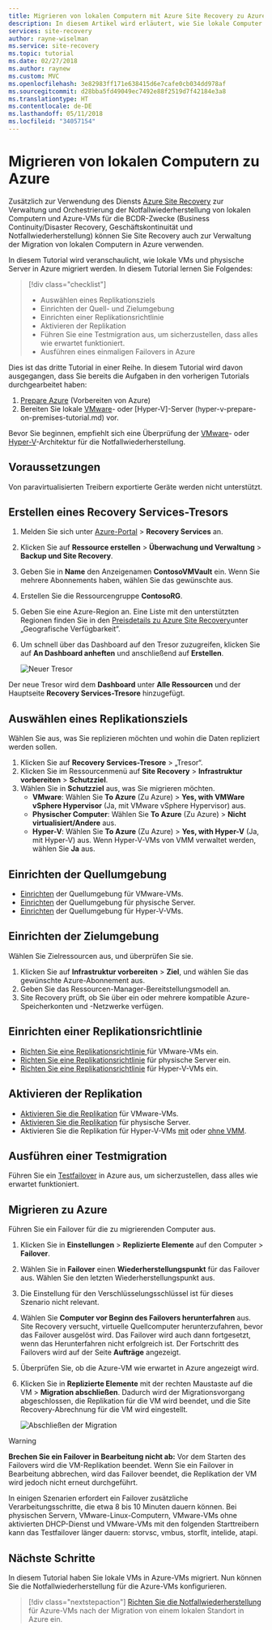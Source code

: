```yaml
---
title: Migrieren von lokalen Computern mit Azure Site Recovery zu Azure | Microsoft-Dokumentation
description: In diesem Artikel wird erläutert, wie Sie lokale Computer mithilfe von Azure Site Recovery zu Azure migrieren.
services: site-recovery
author: rayne-wiselman
ms.service: site-recovery
ms.topic: tutorial
ms.date: 02/27/2018
ms.author: raynew
ms.custom: MVC
ms.openlocfilehash: 3e82983ff171e638415d6e7cafe0cb034dd978af
ms.sourcegitcommit: d28bba5fd49049ec7492e88f2519d7f42184e3a8
ms.translationtype: HT
ms.contentlocale: de-DE
ms.lasthandoff: 05/11/2018
ms.locfileid: "34057154"
---
```

# <a name="migrate-on-premises-machines-to-azure"></a>Migrieren von lokalen Computern zu Azure

Zusätzlich zur Verwendung des Diensts [Azure Site Recovery](site-recovery-overview.md) zur Verwaltung und Orchestrierung der Notfallwiederherstellung von lokalen Computern und Azure-VMs für die BCDR-Zwecke (Business Continuity/Disaster Recovery, Geschäftskontinuität und Notfallwiederherstellung) können Sie Site Recovery auch zur Verwaltung der Migration von lokalen Computern in Azure verwenden.


In diesem Tutorial wird veranschaulicht, wie lokale VMs und physische Server in Azure migriert werden. In diesem Tutorial lernen Sie Folgendes:

> [!div class="checklist"]
> * Auswählen eines Replikationsziels
> * Einrichten der Quell- und Zielumgebung
> * Einrichten einer Replikationsrichtlinie
> * Aktivieren der Replikation
> * Führen Sie eine Testmigration aus, um sicherzustellen, dass alles wie erwartet funktioniert.
> * Ausführen eines einmaligen Failovers in Azure

Dies ist das dritte Tutorial in einer Reihe. In diesem Tutorial wird davon ausgegangen, dass Sie bereits die Aufgaben in den vorherigen Tutorials durchgearbeitet haben:

1. [Prepare Azure](tutorial-prepare-azure.md) (Vorbereiten von Azure)
2. Bereiten Sie lokale [VMware](vmware-azure-tutorial-prepare-on-premises.md)- oder [Hyper-V]-Server (hyper-v-prepare-on-premises-tutorial.md) vor.

Bevor Sie beginnen, empfiehlt sich eine Überprüfung der [VMware](vmware-azure-architecture.md)- oder [Hyper-V](hyper-v-azure-architecture.md)-Architektur für die Notfallwiederherstellung.


## <a name="prerequisites"></a>Voraussetzungen

Von paravirtualisierten Treibern exportierte Geräte werden nicht unterstützt.


## <a name="create-a-recovery-services-vault"></a>Erstellen eines Recovery Services-Tresors

1. Melden Sie sich unter [Azure-Portal](https://portal.azure.com) > **Recovery Services** an.
2. Klicken Sie auf **Ressource erstellen** > **Überwachung und Verwaltung** > **Backup und Site Recovery**.
3. Geben Sie in **Name** den Anzeigenamen **ContosoVMVault** ein. Wenn Sie mehrere Abonnements haben, wählen Sie das gewünschte aus.
4. Erstellen Sie die Ressourcengruppe **ContosoRG**.
5. Geben Sie eine Azure-Region an. Eine Liste mit den unterstützten Regionen finden Sie in den [Preisdetails zu Azure Site Recovery](https://azure.microsoft.com/pricing/details/site-recovery/)unter „Geografische Verfügbarkeit“.
6. Um schnell über das Dashboard auf den Tresor zuzugreifen, klicken Sie auf **An Dashboard anheften** und anschließend auf **Erstellen**.

   ![Neuer Tresor](./media/migrate-tutorial-on-premises-azure/onprem-to-azure-vault.png)

Der neue Tresor wird dem **Dashboard** unter **Alle Ressourcen** und der Hauptseite **Recovery Services-Tresore** hinzugefügt.



## <a name="select-a-replication-goal"></a>Auswählen eines Replikationsziels

Wählen Sie aus, was Sie replizieren möchten und wohin die Daten repliziert werden sollen.
1. Klicken Sie auf **Recovery Services-Tresore** > „Tresor“.
2. Klicken Sie im Ressourcenmenü auf **Site Recovery** > **Infrastruktur vorbereiten** > **Schutzziel**.
3. Wählen Sie in **Schutzziel** aus, was Sie migrieren möchten.
    - **VMware**: Wählen Sie **To Azure** (Zu Azure) > **Yes, with VMWare vSphere Hypervisor** (Ja, mit VMware vSphere Hypervisor) aus.
    - **Physischer Computer**: Wählen Sie **To Azure** (Zu Azure) > **Nicht virtualisiert/Andere** aus.
    - **Hyper-V**: Wählen Sie **To Azure** (Zu Azure) > **Yes, with Hyper-V** (Ja, mit Hyper-V) aus. Wenn Hyper-V-VMs von VMM verwaltet werden, wählen Sie **Ja** aus.


## <a name="set-up-the-source-environment"></a>Einrichten der Quellumgebung

- [Einrichten](vmware-azure-tutorial.md#set-up-the-source-environment) der Quellumgebung für VMware-VMs.
- [Einrichten](physical-azure-disaster-recovery.md#set-up-the-source-environment) der Quellumgebung für physische Server.
- [Einrichten](hyper-v-azure-tutorial.md#set-up-the-source-environment) der Quellumgebung für Hyper-V-VMs.

## <a name="set-up-the-target-environment"></a>Einrichten der Zielumgebung

Wählen Sie Zielressourcen aus, und überprüfen Sie sie.

1. Klicken Sie auf **Infrastruktur vorbereiten** > **Ziel**, und wählen Sie das gewünschte Azure-Abonnement aus.
2. Geben Sie das Ressourcen-Manager-Bereitstellungsmodell an.
3. Site Recovery prüft, ob Sie über ein oder mehrere kompatible Azure-Speicherkonten und -Netzwerke verfügen.

## <a name="set-up-a-replication-policy"></a>Einrichten einer Replikationsrichtlinie

- [Richten Sie eine Replikationsrichtlinie ](vmware-azure-tutorial.md#create-a-replication-policy) für VMware-VMs ein.
- [Richten Sie eine Replikationsrichtlinie](physical-azure-disaster-recovery.md#create-a-replication-policy) für physische Server ein.
- [Richten Sie eine Replikationsrichtlinie](hyper-v-azure-tutorial.md#set-up-a-replication-policy) für Hyper-V-VMs ein.


## <a name="enable-replication"></a>Aktivieren der Replikation

- [Aktivieren Sie die Replikation](vmware-azure-tutorial.md#enable-replication) für VMware-VMs.
- [Aktivieren Sie die Replikation](physical-azure-disaster-recovery.md#enable-replication) für physische Server.
- Aktivieren Sie die Replikation für Hyper-V-VMs [mit](hyper-v-vmm-azure-tutorial.md#enable-replication) oder [ohne VMM](hyper-v-azure-tutorial.md#enable-replication).


## <a name="run-a-test-migration"></a>Ausführen einer Testmigration

Führen Sie ein [Testfailover](tutorial-dr-drill-azure.md) in Azure aus, um sicherzustellen, dass alles wie erwartet funktioniert.


## <a name="migrate-to-azure"></a>Migrieren zu Azure

Führen Sie ein Failover für die zu migrierenden Computer aus.

1. Klicken Sie in **Einstellungen** > **Replizierte Elemente** auf den Computer > **Failover**.
2. Wählen Sie in **Failover** einen **Wiederherstellungspunkt** für das Failover aus. Wählen Sie den letzten Wiederherstellungspunkt aus.
3. Die Einstellung für den Verschlüsselungsschlüssel ist für dieses Szenario nicht relevant.
4. Wählen Sie **Computer vor Beginn des Failovers herunterfahren** aus. Site Recovery versucht, virtuelle Quellcomputer herunterzufahren, bevor das Failover ausgelöst wird. Das Failover wird auch dann fortgesetzt, wenn das Herunterfahren nicht erfolgreich ist. Der Fortschritt des Failovers wird auf der Seite **Aufträge** angezeigt.
5. Überprüfen Sie, ob die Azure-VM wie erwartet in Azure angezeigt wird.
6. Klicken Sie in **Replizierte Elemente** mit der rechten Maustaste auf die VM > **Migration abschließen**. Dadurch wird der Migrationsvorgang abgeschlossen, die Replikation für die VM wird beendet, und die Site Recovery-Abrechnung für die VM wird eingestellt.

    ![Abschließen der Migration](./media/migrate-tutorial-on-premises-azure/complete-migration.png)


> [!WARNING]
> **Brechen Sie ein Failover in Bearbeitung nicht ab:** Vor dem Starten des Failovers wird die VM-Replikation beendet. Wenn Sie ein Failover in Bearbeitung abbrechen, wird das Failover beendet, die Replikation der VM wird jedoch nicht erneut durchgeführt.

In einigen Szenarien erfordert ein Failover zusätzliche Verarbeitungsschritte, die etwa 8 bis 10 Minuten dauern können. Bei physischen Servern, VMware-Linux-Computern, VMware-VMs ohne aktivierten DHCP-Dienst und VMware-VMs mit den folgenden Starttreibern kann das Testfailover länger dauern: storvsc, vmbus, storflt, intelide, atapi.


## <a name="next-steps"></a>Nächste Schritte

In diesem Tutorial haben Sie lokale VMs in Azure-VMs migriert. Nun können Sie die Notfallwiederherstellung für die Azure-VMs konfigurieren.

> [!div class="nextstepaction"]
> [Richten Sie die Notfallwiederherstellung](azure-to-azure-replicate-after-migration.md) für Azure-VMs nach der Migration von einem lokalen Standort in Azure ein.
